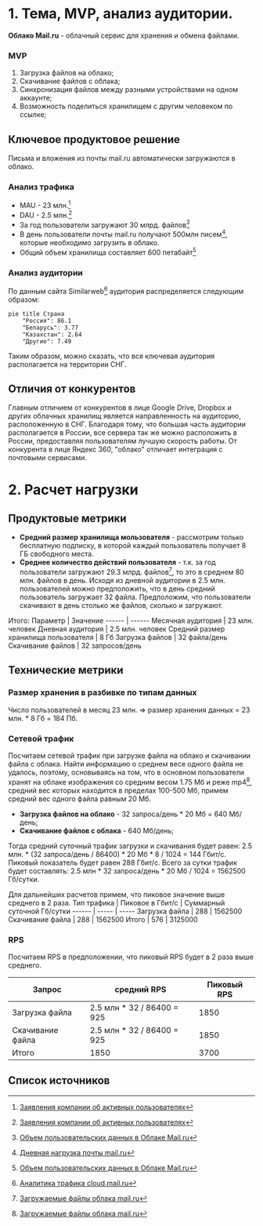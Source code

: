 # 1. Тема, MVP, анализ аудитории.
**Облако Mail.ru** - облачный сервис для хранения и обмена файлами.

### MVP
1. Загрузка файлов на облако;
2. Скачивание файлов с облака;
3. Синхронизация файлов между разными устройствами на одном аккаунте;
4. Возможность поделиться хранилищем с другим человеком по ссылке;

## Ключевое продуктовое решение
Письма и вложения из почты mail.ru автоматически загружаются в облако.

### Анализ трафика
- MAU - 23 млн.[^1]
- DAU - 2.5 млн.[^1]
- За год пользователи загружают 30 млрд. файлов[^2]
- В день пользователи почты mail.ru получают 500млн писем[^4], которые необходимо загрузить в облако.
- Общий объем хранилища составляет 600 петабайт[^2]

### Анализ аудитории
По данным сайта Similarweb[^3] аудитория распределяется следующим образом:
```mermaid
pie title Страна
    "Россия": 86.1
    "Беларусь": 3.77
    "Казахстан": 2.64
    "Другие": 7.49
```
Таким образом, можно сказать, что вся ключевая аудитория располагается на территории СНГ.

## Отличия от конкурентов
Главным отличием от конкурентов в лице Google Drive, Dropbox и других облачных хранилищ является направленность на аудиторию, расположенную в СНГ. Благодаря тому, что большая часть аудитории располагается в России, все сервера так же можно расположить в России, предоставляя пользователям лучшую скорость работы. От конкурента в лице Яндекс 360, "облако" отличает интеграция с почтовыми сервисами. 

# 2. Расчет нагрузки
## Продуктовые метрики
- **Средний размер хранилища мользователя** - рассмотрим только бесплатную подписку, в которой каждый пользователь получает 8 ГБ свободного места.
- **Среднее количество действий пользователя** - т.к. за год пользователи загружают 29.3 млрд. файлов[^5], то это в среднем 80 млн. файлов в день. Исходя из дневной аудитории в 2.5 млн. пользователей можно предположить, что в день средний пользователь загружает 32 файла. Предположим, что пользователи скачивают в день столько же файлов, сколько и загружают.

Итого:
Параметр | Значение
------ | ------
Месячная аудитория | 23 млн. человек
Дневная аудитория | 2.5 млн. человек
Средний размер хранилища пользователя | 8 Гб
Загрузка файлов | 32 файла/день
Скачивание файлов | 32 запросов/день

## Технические метрики
### Размер хранения в разбивке по типам данных
Число пользователей в месяц 23 млн. => размер хранения данных = 23 млн. * 8 Гб = 184 Пб.

### Сетевой трафик
Посчитаем сетевой трафик при загрузке файла на облако и скачивании файла с облака. Найти информацию о среднем весе одного файла не удалось, поэтому, основываясь на том, что в основном пользователи хранят на облаке изображения со средним весом 1.75 Мб и реже mp4[^5], средний вес которых находится в пределах 100-500 Мб, примем средний вес одного файла равным 20 Мб.
- **Загрузка файлов на облако** - 32 запроса/день * 20 Мб = 640 Мб/день;
- **Скачивание файлов с облака** - 640 Мб/день;

Тогда средний суточный трафик загрузки и скачивания будет равен: 2.5 млн. * (32 запроса/день / 86400) * 20 Мб * 8 / 1024 = 144 Гбит/с. Пиковый показатель будет равен 288 Гбит/с. Всего за сутки трафик будет составлять: 2.5 млн * 32 запроса/день * 20 Мб / 1024 = 1562500 Гб/сутки.

Для дальнейших расчетов примем, что пиковое значение выше среднего в 2 раза.
Тип трафика | Пиковое в Гбит/c | Суммарный суточной Гб/cутки
------ | ----- | -----
Загрузка файла | 288 | 1562500
Скачивание файла | 288 | 1562500
Итого | 576 | 3125000

### RPS
Посчитаем RPS в предположении, что пиковый RPS будет в 2 раза выше среднего.

Запрос | средний RPS | Пиковый RPS  | 
------ | ------ | -----
Загрузка файла | 2.5 млн * 32 / 86400 = 925 | 1850
Скачивание файла | 2.5 млн * 32 / 86400 = 925 | 1850
Итого | 1850 | 3700


## Список источников
[^1]: [Заявления компании об активных пользователях](https://habr.com/ru/news/711772/)
[^2]: [Объем пользовательских данных в Облаке Mail.ru](https://hi-tech.mail.ru/news/102223-raskryit-obem-polzovatelskih-dannyih-v-oblake-mailru/)
[^3]: [Аналитика трафика cloud.mail.ru](https://www.similarweb.com/website/cloud.mail.ru/#ranking)
[^4]: [Дневная нагрузка почты mail.ru](https://www.cnews.ru/news/line/2023-10-18_pochta_mailru_obrabatyvaet)
[^5]: [Загружаемые файлы облака mail.ru](https://searchengines.guru/ru/news/2058384)
